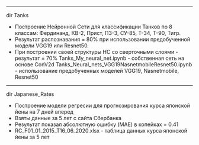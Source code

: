  ------------------------------------------------------------------------------
 dir Tanks
 - Построение Нейронной Сети для классификации Танков по 8 классам: Фердинанд, КВ-2, Прист, ПЗ-3, СУ-85, Т-34, Т-90, Тигр.
 - Результат распознавания  = 80% при использовании предобученной модели VGG19 или Resnet50.
 - При построении своей структуры НС со сверточными слоями - результат = 70%
 Tanks_My_neural_net.ipynb - собственная сеть на основе ConV2d
 Tanks_Neural_nets_VGG19NasnetmobileResnet50.ipynb - использование предобученных моделей VGG19, Nasnetmobile, Resnet50
 
 -------------------------------------------------------------------------------
 dir Japanese_Rates
- Построение модели регресии для прогнозирования курса японской йены на 7 дней вперед
- Взяты данные за 5 лет с сайта Сбербанка
- Результат показал абсолютную ошибку (MAE) в копейках = 0.41
- RC_F01_01_2015_T16_06_2020.xlsx - таблица данных курса японской йены за 5 лет
